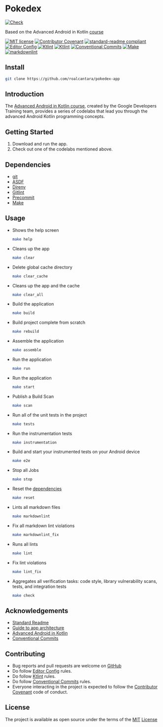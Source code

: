 # Pokedex

[![Check](https://github.com/roalcantara/pokemon-app/actions/workflows/check.yml/badge.svg)](https://github.com/roalcantara/pokemon-app/actions/workflows/check.yml)

Based on the Advanced Android in Kotlin [course][7]

[![MIT license](https://img.shields.io/badge/License-MIT-brightgreen.svg?style=flat-square)](LICENSE) [![Contributor Covenant](https://img.shields.io/badge/Contributor%20Covenant-2.0-4baaaa.svg?style=flat-square)][2] [![standard-readme compliant](https://img.shields.io/badge/readme%20style-standard-brightgreen.svg?style=flat-square)][4] [![Editor Config](https://img.shields.io/badge/Editor%20Config-1.0.1-crimson.svg?style=flat-square&logo=editorconfig)][3] [![Ktlint](https://img.shields.io/badge/Ktlint-codestyle-blue.svg?style=flat-square)][10] [![Ktlint](https://img.shields.io/badge/Spotless-codestyle-blue.svg?style=flat-square)][11] [![Conventional Commits](https://img.shields.io/badge/Conventional%20Commits-1.0.0-yellow.svg)][14] [![Make](https://img.shields.io/badge/make-4.3-green.svg?style=flat-square)][15] [![markdownlint](https://img.shields.io/badge/markdownlint-000?logo=markdown&logoColor=fff&style=flat)][16]

## Install

```sh
git clone https://github.com/roalcantara/pokedex-app
```

## Introduction

The [Advanced Android in Kotlin course][7], created by the Google Developers Training team, provides a series of codelabs that lead you through the advanced Android Kotlin programming concepts.

## Getting Started

1. Download and run the app.
2. Check out one of the codelabs mentioned above.

## Dependencies

- [git][5]
- [ASDF][8]
- [Direnv][9]
- [Gitlint][12]
- [Precommit][14]
- [Make][15]

## Usage

- Shows the help screen

  ```sh
  make help
  ```

- Cleans up the app

  ```sh
  make clear
  ```

- Delete global cache directory

  ```sh
  make clear_cache
  ```

- Cleans up the app and the cache

  ```sh
  make clear_all
  ```

- Build the application

  ```sh
  make build
  ```

- Build project complete from scratch

  ```sh
  make rebuild
  ```

- Assemble the application

  ```sh
  make assemble
  ```

- Run the application

  ```sh
  make run
  ```

- Run the application

  ```sh
  make start
  ```

- Publish a Build Scan

  ```sh
  make scan
  ```

- Run all of the unit tests in the project

  ```sh
  make tests
  ```

- Run the instrumentation tests

  ```sh
  make instrumentation
  ```

- Build and start your instrumented tests on your Android device

  ```sh
  make e2e
  ```

- Stop all Jobs

  ```sh
  make stop
  ```

- Reset the [dependencies][7]

  ```sh
  make reset
  ```

- Lints all markdown files

  ```sh
  make markdownlint
  ```

- Fix all markdown lint violations

  ```sh
  make markdownlint_fix
  ```

- Runs all lints

  ```sh
  make lint
  ```

- Fix lint violations

  ```sh
  make lint_fix
  ```

- Aggregates all verification tasks: code style, library vulnerability scans,
  tests, and integration tests

  ```sh
  make check
  ```

## Acknowledgements

- [Standard Readme][4]
- [Guide to app architecture][6]
- [Advanced Android in Kotlin][7]
- [Conventional Commits][14]

## Contributing

- Bug reports and pull requests are welcome on [GitHub][0]
- Do follow [Editor Config][3] rules.
- Do follow [Ktlint][10] rules.
- Do follow [Conventional Commits][14] rules.
- Everyone interacting in the project is expected to follow the [Contributor Covenant][2] code of conduct.

## License

The project is available as open source under the terms of the [MIT][1] [License](LICENSE)

[0]: https://github.com/roalcantara/pokedex-app
[1]: https://opensource.org/licenses/MIT "Open Source Initiative"
[2]: https://contributor-covenant.org "A Code of Conduct for Open Source Communities"
[3]: https://editorconfig.org "EditorConfig"
[4]: https://github.com/RichardLitt/standard-readme "Standard Readme"
[5]: https://git-scm.com "Git"
[6]: https://developer.android.com/jetpack/docs/guide "Guide to app architecture  |  Android Developers"
[7]: https://developer.android.com/codelabs/advanced-android-kotlin-training-welcome "Advanced Android in Kotlin"
[8]: https://asdf-vm.com "ASDF: Manage multiple runtime versions with a single CLI tool"
[9]: https://direnv.net "Direnv: Unclutter your .profile"
[10]: https://ktlint.github.io "Ktlint: A linter for Kotlin"
[11]: https://plugins.gradle.org/plugin/com.diffplug.spotless "Spotless: A tool for automatically running your code through a linter"
[12]: https://jorisroovers.com/gitlint "GitLint: git commit message linter"
[13]: https://pre-commit.com "A framework for managing and maintaining multi-language pre-commit hooks"
[14]: https://conventionalcommits.org "Conventional Commits"
[15]: https://www.gnu.org/software/make/manual/make.html "GNU Make"
[16]: https://github.com/DavidAnson/markdownlint-cli2 "Markdownlint: A fast, flexible, configuration-based command-line interface for linting Markdown/CommonMark files with the markdownlint library"
